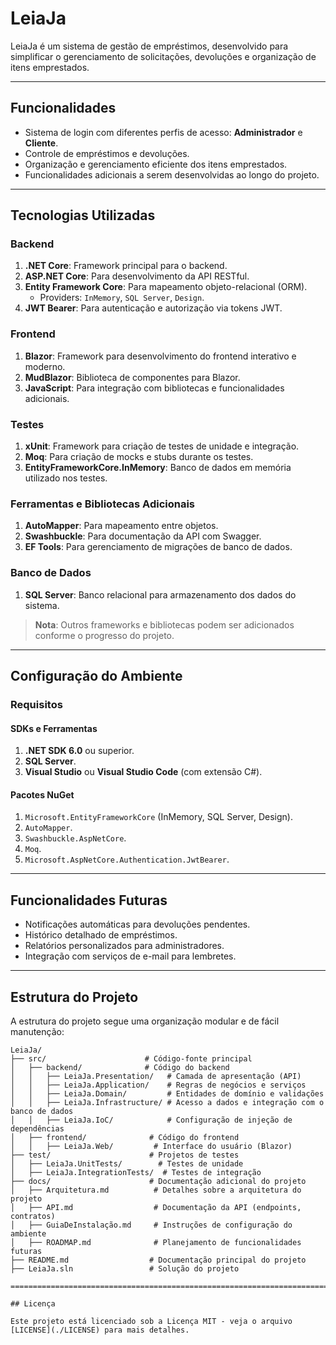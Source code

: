 # LeiaJa

LeiaJa é um sistema de gestão de empréstimos, desenvolvido para simplificar o gerenciamento de solicitações, devoluções e organização de itens emprestados.

---

## Funcionalidades

- Sistema de login com diferentes perfis de acesso: **Administrador** e **Cliente**.
- Controle de empréstimos e devoluções.
- Organização e gerenciamento eficiente dos itens emprestados.
- Funcionalidades adicionais a serem desenvolvidas ao longo do projeto.

---

## Tecnologias Utilizadas

### Backend
1. **.NET Core**: Framework principal para o backend.
2. **ASP.NET Core**: Para desenvolvimento da API RESTful.
3. **Entity Framework Core**: Para mapeamento objeto-relacional (ORM).
   - Providers: `InMemory`, `SQL Server`, `Design`.
4. **JWT Bearer**: Para autenticação e autorização via tokens JWT.

### Frontend
1. **Blazor**: Framework para desenvolvimento do frontend interativo e moderno.
2. **MudBlazor**: Biblioteca de componentes para Blazor.
3. **JavaScript**: Para integração com bibliotecas e funcionalidades adicionais.

### Testes
1. **xUnit**: Framework para criação de testes de unidade e integração.
2. **Moq**: Para criação de mocks e stubs durante os testes.
3. **EntityFrameworkCore.InMemory**: Banco de dados em memória utilizado nos testes.

### Ferramentas e Bibliotecas Adicionais
1. **AutoMapper**: Para mapeamento entre objetos.
2. **Swashbuckle**: Para documentação da API com Swagger.
3. **EF Tools**: Para gerenciamento de migrações de banco de dados.

### Banco de Dados
1. **SQL Server**: Banco relacional para armazenamento dos dados do sistema.

> **Nota**: Outros frameworks e bibliotecas podem ser adicionados conforme o progresso do projeto.

---

## Configuração do Ambiente

### Requisitos

#### SDKs e Ferramentas
1. **.NET SDK 6.0** ou superior.
2. **SQL Server**.
3. **Visual Studio** ou **Visual Studio Code** (com extensão C#).

#### Pacotes NuGet
1. `Microsoft.EntityFrameworkCore` (InMemory, SQL Server, Design).
2. `AutoMapper`.
3. `Swashbuckle.AspNetCore`.
4. `Moq`.
5. `Microsoft.AspNetCore.Authentication.JwtBearer`.

---

## Funcionalidades Futuras

- Notificações automáticas para devoluções pendentes.
- Histórico detalhado de empréstimos.
- Relatórios personalizados para administradores.
- Integração com serviços de e-mail para lembretes.

---

## Estrutura do Projeto

A estrutura do projeto segue uma organização modular e de fácil manutenção:

```plaintext
LeiaJa/
├── src/                      # Código-fonte principal
│   ├── backend/              # Código do backend
│   │   ├── LeiaJa.Presentation/   # Camada de apresentação (API)
│   │   ├── LeiaJa.Application/    # Regras de negócios e serviços
│   │   ├── LeiaJa.Domain/         # Entidades de domínio e validações
│   │   ├── LeiaJa.Infrastructure/ # Acesso a dados e integração com o banco de dados
│   │   ├── LeiaJa.IoC/            # Configuração de injeção de dependências
│   ├── frontend/              # Código do frontend
│   │   ├── LeiaJa.Web/         # Interface do usuário (Blazor)
├── test/                      # Projetos de testes
│   ├── LeiaJa.UnitTests/        # Testes de unidade
│   ├── LeiaJa.IntegrationTests/  # Testes de integração
├── docs/                      # Documentação adicional do projeto
│   ├── Arquitetura.md          # Detalhes sobre a arquitetura do projeto
│   ├── API.md                  # Documentação da API (endpoints, contratos)
│   ├── GuiaDeInstalação.md     # Instruções de configuração do ambiente
│   ├── ROADMAP.md              # Planejamento de funcionalidades futuras
├── README.md                  # Documentação principal do projeto
├── LeiaJa.sln                 # Solução do projeto

=======================================================================================

## Licença

Este projeto está licenciado sob a Licença MIT - veja o arquivo [LICENSE](./LICENSE) para mais detalhes.
